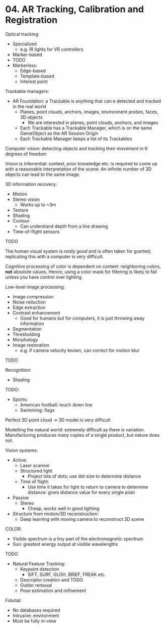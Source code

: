 # 04. AR Tracking, Calibration and Registration

Optical tracking:

- Specialized
  - e.g. IR lights for VR controllers
- Marker-based
- TODO
- Markerless:
  - Edge-based
  - Template-based
  - Interest point

Trackable managers:

- AR Foundation: a Trackable is anything that can e detected and tracked in the real world
  - Planes, point clouds, anchors, images, environment probes, faces, 3D objects
    - We are interested in planes, point clouds, anchors, and images
  - Each Trackable has a Trackable Manager, which is on the same GameObject as the AR Session Origin
  - Each Trackable Manager keeps a list of its Trackables

Computer vision: detecting objects and tracking their movement in 6 degrees of freedom

Vision is inferrential: context, prior knowledge etc. is required to come up with a reasonable interpretation of the scene: An infinite number of 3D objects can lead to the same image.

3D information recovery:

- Motion
- Stereo vision
  - Works up to ~3m
- Texture
- Shading
- Contour
  - Can understand depth from a line drawing
- Time-of-flight sensors

TODO

The human visual system is *really good* and is often taken for granted; replicating this with a computer is very difficult.

Cognitive processing of color is dependent on context: neighboring colors, **not** absolute values. Hence, using a color mask for filtering is likely to fail unless you have control over lighting.

Low-level image processing:

- Image compression
- Noise reduction
- Edge extraction
- Contrast enhancement
  - Good for humans but for computers, it is just throwing away information
- Segmentation
- Thresholding
- Morphology
- Image restoration
  - e.g. if camera velocity known, can correct for motion blur

TODO

Recognition:

- Shading

TODO:

- Sports:
  - American football: touch down line
  - Swimming: flags

Perfect 3D point cloud -> 3D model is very difficult

Modelling the natural world: extremely difficult as there is variation. Manufacturing produces many copies of a single product, but nature does not.


Vision systems:

- Active:
  - Laser scanner
  - Structured light
    - Project lots of dots; use dot size to determine distance
  - Time of flight:
    - Use time it takes for light to return to camera to determine distance: gives distance value for every single pixel
- Passive
  - Stereo
    - Cheap, works well in good lighting
- Structure from motion/3D reconstruction:
  - Deep learning with moving camera to reconstruct 3D scene

COLOR:

- Visible spectrum is a tiny part of the electromagnetic spectrum
- Sun: greatest energy output at visible wavelengths

TODO
- Natural Feature Tracking:
  - Keypoint detection
    - SIFT, SURF, GLOH, BRIEF, FREAK etc.
  - Descriptor creation and TODO
  - Outlier removal
  - Pose estimation and refinement

Fidutial:

- No databases required
- Intrusive: environment
- Must be fully in-view
